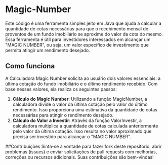 # Magic-Number
Este código é uma ferramenta simples jeito em Java que ajuda a calcular a quantidade de cotas necessárias para que o recebimento mensal de proventos de um fundo imobiliário se aproxime do valor da cota do mesmo. Essa ferramenta é útil para investidores interessados em alcançar um "MAGIC NUMBER", ou seja, um valor específico de investimento que permita atingir um rendimento desejado.

## Como funciona
A Calculadora Magic Number solicita ao usuário dois valores essenciais: a última cotação do fundo imobiliário e o último rendimento recebido. Com base nesses valores, ela realiza os seguintes passos:

1. **Cálculo do Magic Number**: Utilizando a função MagicNumber, a calculadora divide o valor da última cotação pelo valor do último rendimento. Isso proporciona uma estimativa da quantidade de cotas necessárias para atingir o rendimento desejado.
2. **Cálculo do Valor a Investir**: Através da função ValorInvestir, a calculadora multiplica a quantidade de cotas calculada anteriormente pelo valor da última cotação. Isso resulta no valor aproximado que precisa ser investido para alcançar o "MAGIC NUMBER".

##Contribuições
Sinta-se à vontade para fazer fork deste repositório, abrir problemas (issues) e enviar solicitações de pull requests com melhorias, correções ou recursos adicionais. Suas contribuições são bem-vindas!
